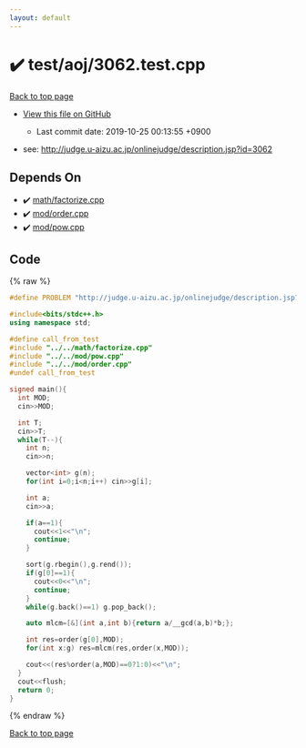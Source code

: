```yaml
---
layout: default
---
```


<!-- mathjax config similar to math.stackexchange -->
<script type="text/javascript" async
  src="https://cdnjs.cloudflare.com/ajax/libs/mathjax/2.7.5/MathJax.js?config=TeX-MML-AM_CHTML">
</script>
<script type="text/x-mathjax-config">
  MathJax.Hub.Config({
    TeX: { equationNumbers: { autoNumber: "AMS" }},
    tex2jax: {
      inlineMath: [ ['$','$'] ],
      processEscapes: true
    },
    "HTML-CSS": { matchFontHeight: false },
    displayAlign: "left",
    displayIndent: "2em"
  });
</script>

<script type="text/javascript" src="https://cdnjs.cloudflare.com/ajax/libs/jquery/3.4.1/jquery.min.js"></script>
<script src="https://cdn.jsdelivr.net/npm/jquery-balloon-js@1.1.2/jquery.balloon.min.js" integrity="sha256-ZEYs9VrgAeNuPvs15E39OsyOJaIkXEEt10fzxJ20+2I=" crossorigin="anonymous"></script>
<script type="text/javascript" src="../../../assets/js/copy-button.js"></script>
<link rel="stylesheet" href="../../../assets/css/copy-button.css" />


# :heavy_check_mark: test/aoj/3062.test.cpp
<a href="../../../index.html">Back to top page</a>

* <a href="{{ site.github.repository_url }}/blob/master/test/aoj/3062.test.cpp">View this file on GitHub</a>
    - Last commit date: 2019-10-25 00:13:55 +0900


* see: <a href="http://judge.u-aizu.ac.jp/onlinejudge/description.jsp?id=3062">http://judge.u-aizu.ac.jp/onlinejudge/description.jsp?id=3062</a>


## Depends On
* :heavy_check_mark: <a href="../../../library/math/factorize.cpp.html">math/factorize.cpp</a>
* :heavy_check_mark: <a href="../../../library/mod/order.cpp.html">mod/order.cpp</a>
* :heavy_check_mark: <a href="../../../library/mod/pow.cpp.html">mod/pow.cpp</a>


## Code
{% raw %}
```cpp
#define PROBLEM "http://judge.u-aizu.ac.jp/onlinejudge/description.jsp?id=3062"

#include<bits/stdc++.h>
using namespace std;

#define call_from_test
#include "../../math/factorize.cpp"
#include "../../mod/pow.cpp"
#include "../../mod/order.cpp"
#undef call_from_test

signed main(){
  int MOD;
  cin>>MOD;

  int T;
  cin>>T;
  while(T--){
    int n;
    cin>>n;

    vector<int> g(n);
    for(int i=0;i<n;i++) cin>>g[i];

    int a;
    cin>>a;

    if(a==1){
      cout<<1<<"\n";
      continue;
    }

    sort(g.rbegin(),g.rend());
    if(g[0]==1){
      cout<<0<<"\n";
      continue;
    }
    while(g.back()==1) g.pop_back();

    auto mlcm=[&](int a,int b){return a/__gcd(a,b)*b;};

    int res=order(g[0],MOD);
    for(int x:g) res=mlcm(res,order(x,MOD));

    cout<<(res%order(a,MOD)==0?1:0)<<"\n";
  }
  cout<<flush;
  return 0;
}

```
{% endraw %}

<a href="../../../index.html">Back to top page</a>

